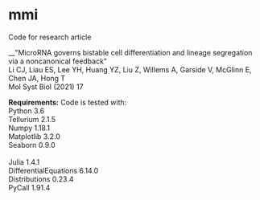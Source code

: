 # mmi
Code for research article 

__"MicroRNA governs bistable cell differentiation and lineage segregation via a noncanonical feedback"<br>
Li CJ, Liau ES, Lee YH, Huang YZ, Liu Z, Willems A, Garside V, McGlinn E, Chen JA, Hong T<br>
Mol Syst Biol (2021) 17


__Requirements:__
Code is tested with:<br>
Python 3.6<br>
Tellurium 2.1.5<br>
Numpy 1.18.1<br>
Matplotlib 3.2.0<br>
Seaborn 0.9.0<br><br>
Julia 1.4.1<br>
DifferentialEquations 6.14.0<br>
Distributions 0.23.4<br>
PyCall 1.91.4<br>
